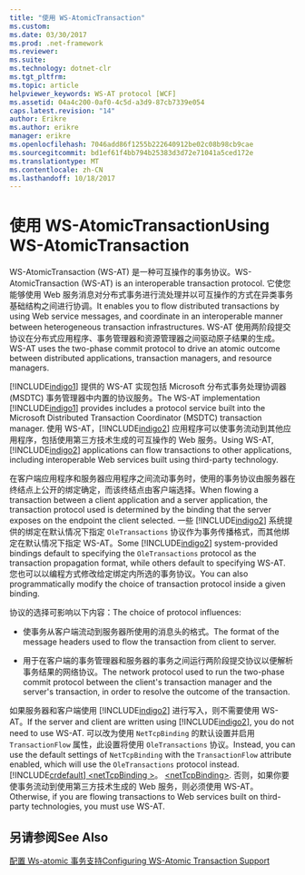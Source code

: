 ```yaml
---
title: "使用 WS-AtomicTransaction"
ms.custom: 
ms.date: 03/30/2017
ms.prod: .net-framework
ms.reviewer: 
ms.suite: 
ms.technology: dotnet-clr
ms.tgt_pltfrm: 
ms.topic: article
helpviewer_keywords: WS-AT protocol [WCF]
ms.assetid: 04a4c200-0af0-4c5d-a3d9-87cb7339e054
caps.latest.revision: "14"
author: Erikre
ms.author: erikre
manager: erikre
ms.openlocfilehash: 7046add86f1255b222640912be02c08b98cb9cae
ms.sourcegitcommit: bd1ef61f4bb794b25383d3d72e71041a5ced172e
ms.translationtype: MT
ms.contentlocale: zh-CN
ms.lasthandoff: 10/18/2017
---
```

# <a name="using-ws-atomictransaction"></a><span data-ttu-id="d316a-102">使用 WS-AtomicTransaction</span><span class="sxs-lookup"><span data-stu-id="d316a-102">Using WS-AtomicTransaction</span></span>
<span data-ttu-id="d316a-103">WS-AtomicTransaction (WS-AT) 是一种可互操作的事务协议。</span><span class="sxs-lookup"><span data-stu-id="d316a-103">WS-AtomicTransaction (WS-AT) is an interoperable transaction protocol.</span></span> <span data-ttu-id="d316a-104">它使您能够使用 Web 服务消息对分布式事务进行流处理并以可互操作的方式在异类事务基础结构之间进行协调。</span><span class="sxs-lookup"><span data-stu-id="d316a-104">It enables you to flow distributed transactions by using Web service messages, and coordinate in an interoperable manner between heterogeneous transaction infrastructures.</span></span> <span data-ttu-id="d316a-105">WS-AT 使用两阶段提交协议在分布式应用程序、事务管理器和资源管理器之间驱动原子结果的生成。</span><span class="sxs-lookup"><span data-stu-id="d316a-105">WS-AT uses the two-phase commit protocol to drive an atomic outcome between distributed applications, transaction managers, and resource managers.</span></span>  
  
 <span data-ttu-id="d316a-106">[!INCLUDE[indigo1](../../../../includes/indigo1-md.md)] 提供的 WS-AT 实现包括 Microsoft 分布式事务处理协调器 (MSDTC) 事务管理器中内置的协议服务。</span><span class="sxs-lookup"><span data-stu-id="d316a-106">The WS-AT implementation [!INCLUDE[indigo1](../../../../includes/indigo1-md.md)] provides includes a protocol service built into the Microsoft Distributed Transaction Coordinator (MSDTC) transaction manager.</span></span> <span data-ttu-id="d316a-107">使用 WS-AT，[!INCLUDE[indigo2](../../../../includes/indigo2-md.md)] 应用程序可以使事务流动到其他应用程序，包括使用第三方技术生成的可互操作的 Web 服务。</span><span class="sxs-lookup"><span data-stu-id="d316a-107">Using WS-AT, [!INCLUDE[indigo2](../../../../includes/indigo2-md.md)] applications can flow transactions to other applications, including interoperable Web services built using third-party technology.</span></span>  
  
 <span data-ttu-id="d316a-108">在客户端应用程序和服务器应用程序之间流动事务时，使用的事务协议由服务器在终结点上公开的绑定确定，而该终结点由客户端选择。</span><span class="sxs-lookup"><span data-stu-id="d316a-108">When flowing a transaction between a client application and a server application, the transaction protocol used is determined by the binding that the server exposes on the endpoint the client selected.</span></span> <span data-ttu-id="d316a-109">一些 [!INCLUDE[indigo2](../../../../includes/indigo2-md.md)] 系统提供的绑定在默认情况下指定 `OleTransactions` 协议作为事务传播格式，而其他绑定在默认情况下指定 WS-AT。</span><span class="sxs-lookup"><span data-stu-id="d316a-109">Some [!INCLUDE[indigo2](../../../../includes/indigo2-md.md)] system-provided bindings default to specifying the `OleTransactions` protocol as the transaction propagation format, while others default to specifying WS-AT.</span></span> <span data-ttu-id="d316a-110">您也可以以编程方式修改给定绑定内所选的事务协议。</span><span class="sxs-lookup"><span data-stu-id="d316a-110">You can also programmatically modify the choice of transaction protocol inside a given binding.</span></span>  
  
 <span data-ttu-id="d316a-111">协议的选择可影响以下内容：</span><span class="sxs-lookup"><span data-stu-id="d316a-111">The choice of protocol influences:</span></span>  
  
-   <span data-ttu-id="d316a-112">使事务从客户端流动到服务器所使用的消息头的格式。</span><span class="sxs-lookup"><span data-stu-id="d316a-112">The format of the message headers used to flow the transaction from client to server.</span></span>  
  
-   <span data-ttu-id="d316a-113">用于在客户端的事务管理器和服务器的事务之间运行两阶段提交协议以便解析事务结果的网络协议。</span><span class="sxs-lookup"><span data-stu-id="d316a-113">The network protocol used to run the two-phase commit protocol between the client's transaction manager and the server's transaction, in order to resolve the outcome of the transaction.</span></span>  
  
 <span data-ttu-id="d316a-114">如果服务器和客户端使用 [!INCLUDE[indigo2](../../../../includes/indigo2-md.md)] 进行写入，则不需要使用 WS-AT。</span><span class="sxs-lookup"><span data-stu-id="d316a-114">If the server and client are written using [!INCLUDE[indigo2](../../../../includes/indigo2-md.md)], you do not need to use WS-AT.</span></span> <span data-ttu-id="d316a-115">可以改为使用 `NetTcpBinding` 的默认设置并启用 `TransactionFlow` 属性，此设置将使用 `OleTransactions` 协议。</span><span class="sxs-lookup"><span data-stu-id="d316a-115">Instead, you can use the default settings of `NetTcpBinding` with the `TransactionFlow` attribute enabled, which will use the `OleTransactions` protocol instead.</span></span> [!INCLUDE[crdefault](../../../../includes/crdefault-md.md)]<span data-ttu-id="d316a-116">[ \<netTcpBinding >](../../../../docs/framework/configure-apps/file-schema/wcf/nettcpbinding.md)。</span><span class="sxs-lookup"><span data-stu-id="d316a-116"> [\<netTcpBinding>](../../../../docs/framework/configure-apps/file-schema/wcf/nettcpbinding.md).</span></span> <span data-ttu-id="d316a-117">否则，如果你要使事务流动到使用第三方技术生成的 Web 服务，则必须使用 WS-AT。</span><span class="sxs-lookup"><span data-stu-id="d316a-117">Otherwise, if you are flowing transactions to Web services built on third-party technologies, you must use WS-AT.</span></span>  
  
## <a name="see-also"></a><span data-ttu-id="d316a-118">另请参阅</span><span class="sxs-lookup"><span data-stu-id="d316a-118">See Also</span></span>  
 [<span data-ttu-id="d316a-119">配置 Ws-atomic 事务支持</span><span class="sxs-lookup"><span data-stu-id="d316a-119">Configuring WS-Atomic Transaction Support</span></span>](../../../../docs/framework/wcf/feature-details/configuring-ws-atomic-transaction-support.md)
